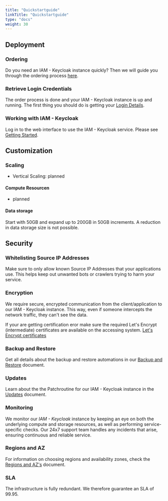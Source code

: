```yaml
---
title: "Quickstartguide"
linkTitle: "Quickstartguide"
type: "docs"
weight: 30
---
```


## Deployment

### Ordering

Do you need an IAM - Keycloak instance quickly? Then we will guide you through the ordering process [here](../../tutorials/ordering/).

### Retrieve Login Credentials

The order process is done and your IAM - Keycloak instance is up and running. The first thing you should do is getting your [Login Details](../../tutorials/retrieve_login_credentials/).

### Working with IAM - Keycloak

Log in to the web interface to use the IAM - Keycloak service. Please see [Getting Started](../../tutorials/first_steps/#log-in-to-the-web-interface-to-use-the-iam---keycloak-service).

## Customization

### Scaling

* Vertical Scaling: planned

#### Compute Resourcen

* planned

#### Data storage

Start with 50GB and expand up to 200GB in 50GB increments. A reduction in data storage size is not possible.

## Security

### Whitelisting Source IP Addresses

Make sure to only allow known Source IP Addresses that your applications use. This helps keep out unwanted bots or crawlers trying to harm your service.

### Encryption

We require secure, encrypted communication from the client/application to our IAM - Keycloak instance. This way, even if someone intercepts the network traffic, they can't see the data.

If your are getting certification eror make sure the required Let's Encrypt (intermediate) certificates are available on the accessing system. [Let's Encrypt certificates](https://letsencrypt.org/certificates/)

### Backup and Restore

Get all details about the backup and restore automations in our [Backup and Restore](../../documentation/backup/) document.

### Updates

Learn about the the Patchroutine for our IAM - Keycloak instance in the [Updates](../../documentation/update/) document.

### Monitoring

We monitor our *IAM - Keycloak* instance by keeping an eye on both the underlying compute and storage resources, as well as performing service-specific checks. Our 24x7 support team handles any incidents that arise, ensuring continuous and reliable service.

### Regions and AZ

For information on choosing regions and availability zones, check the [Regions and AZ's](../../../general/plusserver-region-az/) document.

### SLA

The infrastructure is fully redundant. We therefore guarantee an SLA of 99.95.
